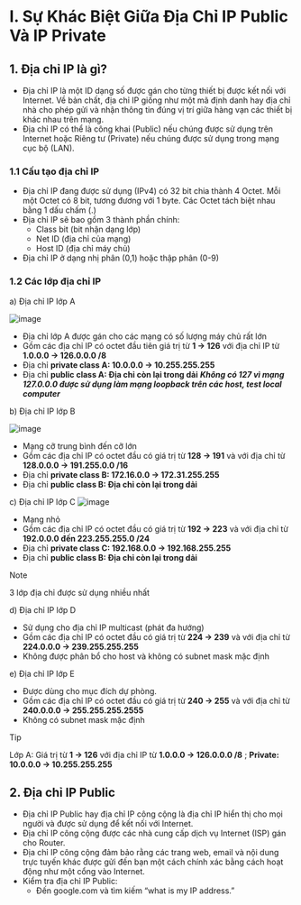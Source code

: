 # I. Sự Khác Biệt Giữa Địa Chỉ IP Public Và IP Private

## 1. Địa chỉ IP là gì?
  - Địa chỉ IP là một ID dạng số được gán cho từng thiết bị được kết nối với Internet. Về bản chất, địa chỉ IP giống như một mã định danh hay địa chỉ nhà cho phép gửi và nhận thông tin đúng vị trí giữa hàng vạn các thiết bị khác nhau trên mạng.
  - Địa chỉ IP có thể là công khai (Public) nếu chúng được sử dụng trên Internet hoặc Riêng tư (Private) nếu chúng được sử dụng trong mạng cục bộ (LAN).

### 1.1 Cấu tạo địa chỉ IP
  - Địa chỉ IP đang được sử dụng (IPv4) có 32 bit chia thành 4 Octet. Mỗi một Octet có 8 bit, tương đương với 1 byte. Các Octet tách biệt nhau bằng 1 dấu chấm (.)
  - Địa chỉ IP sẽ bao gồm 3 thành phần chính:
    - Class bit (bit nhận dạng lớp)
    - Net ID (địa chỉ của mạng)
    - Host ID (địa chỉ máy chủ)
  - Địa chỉ IP ở dạng nhị phân (0,1) hoặc thập phân (0-9)

### 1.2 Các lớp địa chỉ IP

a) Địa chỉ IP lớp A

  ![image](https://github.com/hynhdih/Training_OM/assets/82271913/93e69dd0-b89c-4a13-af7b-4b4058adb6f3)
  - Địa chỉ lớp A được gán cho các mạng có số lượng máy chủ rất lớn
  - Gồm các địa chỉ IP có octet đầu tiên giá trị từ **1 -> 126** với địa chỉ IP từ **1.0.0.0 -> 126.0.0.0 /8**
  - Địa chỉ **private class A: 10.0.0.0 -> 10.255.255.255**
  - Địa chỉ **public class A: Địa chỉ còn lại trong dải**
  ***Không có 127 vì mạng 127.0.0.0 được sử dụng làm mạng loopback trên các host, test local computer***

b) Địa chỉ IP lớp B

  ![image](https://github.com/hynhdih/Training_OM/assets/82271913/0835a0be-f995-47cf-8a97-b9cc6b1bb0f2)
  - Mạng cỡ trung bình đến cỡ lớn
  - Gồm các địa chỉ IP có octet đầu có giá trị từ **128 -> 191** và với địa chỉ từ **128.0.0.0 -> 191.255.0.0 /16**
  - Địa chỉ **private class B: 172.16.0.0 -> 172.31.255.255**
  - Địa chỉ **public class B: Địa chỉ còn lại trong dải**

c) Địa chỉ IP lớp C
  ![image](https://github.com/hynhdih/Training_OM/assets/82271913/d06422a2-0e81-46f0-aca6-dc785153b810)
  - Mạng nhỏ
  - Gồm các địa chỉ IP có octet đầu có giá trị từ **192 -> 223** và với địa chỉ từ **192.0.0.0 đến 223.255.255.0 /24**
  - Địa chỉ **private class C: 192.168.0.0 -> 192.168.255.255**
  - Địa chỉ **public class B: Địa chỉ còn lại trong dải**
> [!NOTE]
> 3 lớp địa chỉ được sử dụng nhiều nhất

d) Địa chỉ IP lớp D
  - Sử dụng cho địa chỉ IP multicast (phát đa hướng)
  - Gồm các địa chỉ IP có octet đầu có giá trị từ **224 -> 239** và với địa chỉ từ **224.0.0.0 -> 239.255.255.255**
  - Không được phân bổ cho host và không có subnet mask mặc định

e) Địa chỉ IP lớp E
  - Được dùng cho mục đích dự phòng.
  - Gồm các địa chỉ IP có octet đầu có giá trị từ **240 -> 255** và với địa chỉ từ **240.0.0.0 -> 255.255.255.2555**
  - Không có subnet mask mặc định

> [!TIP]
> Lớp A: Giá trị từ **1 -> 126** với địa chỉ IP từ **1.0.0.0 -> 126.0.0.0 /8** ; **Private: 10.0.0.0 -> 10.255.255.255**
## 2. Địa chỉ IP Public
  - Địa chỉ IP Public hay địa chỉ IP công cộng là địa chỉ IP hiển thị cho mọi người và được sử dụng để kết nối với Internet.
  - Địa chỉ IP công cộng được các nhà cung cấp dịch vụ Internet (ISP) gán cho Router.
  - Địa chỉ IP công cộng đảm bảo rằng các trang web, email và nội dung trực tuyến khác được gửi đến bạn một cách chính xác bằng cách hoạt động như một cổng vào Internet.
  - Kiểm tra địa chỉ IP Public:
    - Đến google.com và tìm kiếm “what is my IP address.”
